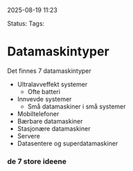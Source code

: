 2025-08-19 11:23

Status:
Tags:

# Datamaskintyper 

Det finnes 7 datamaskintyper
- Ultralavveffekt systemer
	- Ofte batteri
- Innvevde systemer
	- Små datamaskiner i små systemer
- Mobiltelefoner
- Bærbare datamaskiner
- Stasjonære datamaskiner
- Servere 
- Datasentere og superdatamaskiner





### de 7 store ideene





